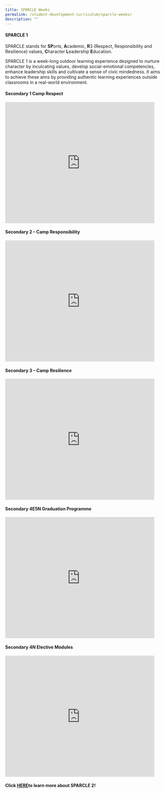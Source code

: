 ```yaml
---
title: SPARCLE Weeks
permalink: /student-development-curriculum/sparcle-weeks/
description: ""
---
```

#### **SPARCLE 1**

SPARCLE stands for&nbsp;**SP**orts,&nbsp;**A**cademic,&nbsp;**R**3&nbsp;(Respect, Responsibility and Resilience) values,&nbsp;**C**haracter&nbsp;**L**eadership&nbsp;**E**ducation.  
  
SPARCLE 1 is a week-long outdoor learning experience designed to nurture character by inculcating values, develop social-emotional competencies, enhance leadership skills and cultivate a sense of civic mindedness. It aims to achieve these aims by providing authentic learning experiences&nbsp;outside classrooms in a real-world environment.
#### **Secondary 1 Camp Respect**
<iframe allowfullscreen="true" height="389" width="480" frameborder="0" src="https://docs.google.com/presentation/d/e/2PACX-1vQ3vnbyYnOJx6FO5qLszIxHEpvceSFVZTyS2SkeNJLPC1IskTsT_SgU6vh-DfWCBA/embed?start=false&amp;loop=false&amp;delayms=3000"></iframe>

#### ****Secondary 2 – Camp Responsibility****
<iframe src="https://docs.google.com/presentation/d/e/2PACX-1vT5DFF2_UVGKzL-ejqrA54KNIJU3o219Z8VzjlEI8AdqL1Jhjoe0F9nTGPWfY7XGQ/embed?start=false&amp;loop=false&amp;delayms=3000" frameborder="0" width="480" height="389" allowfullscreen="true"></iframe>

#### ****Secondary 3 – Camp Resilience****
<iframe src="https://docs.google.com/presentation/d/e/2PACX-1vSqvrD_eYv4uf85BMgdCO2RSQHW1GproDQLUonJSu-GjMi_dKylntgEnmCyE6KliQ/embed?start=false&amp;loop=false&amp;delayms=3000" frameborder="0" width="480" height="389" allowfullscreen="true"></iframe>

#### ****Secondary 4E5N Graduation Programme****
<iframe src="https://docs.google.com/presentation/d/e/2PACX-1vT44LPg8Rdq5EoQqwvfxIyJ2uQhOJIePdwl1UU5PX-IUR9UQ1Mom-e3z-O7qxrnsw/embed?start=false&amp;loop=false&amp;delayms=3000" frameborder="0" width="480" height="389" allowfullscreen="true"></iframe>

#### ****Secondary 4N  Elective Modules****
<iframe src="https://docs.google.com/presentation/d/e/2PACX-1vSSknhKVeZf7AvstK2-Gl-uNybVQs00lcjeaVQ-YKdQXVxPZ1RtLmvIW2n-XlkHBA/embed?start=false&amp;loop=false&amp;delayms=3000" frameborder="0" width="480" height="389" allowfullscreen="true"></iframe>

#### Click [HERE](https://www.northlandsec.moe.edu.sg/student-development-curriculum/sparcle-weeks/sparcle-2/)to learn more about SPARCLE 2!
